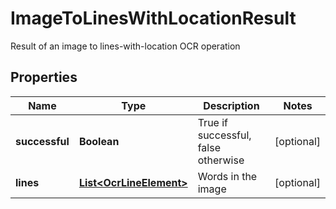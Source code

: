 

# ImageToLinesWithLocationResult

Result of an image to lines-with-location OCR operation

## Properties

| Name | Type | Description | Notes |
|------------ | ------------- | ------------- | -------------|
|**successful** | **Boolean** | True if successful, false otherwise |  [optional] |
|**lines** | [**List&lt;OcrLineElement&gt;**](OcrLineElement.md) | Words in the image |  [optional] |



